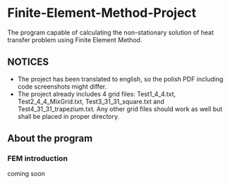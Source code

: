 # Finite-Element-Method-Project
The program capable of calculating the non-stationary solution of heat transfer problem using Finite Element Method.

## NOTICES
- The project has been translated to english, so the polish PDF including code screenshots might differ.
- The project already includes 4 grid files: Test1_4_4.txt, Test2_4_4_MixGrid.txt, Test3_31_31_square.txt and Test4_31_31_trapezium.txt. Any other grid files should work as well but shall be placed in proper directory.

## About the program

### FEM introduction

coming soon
